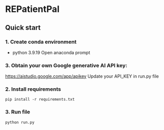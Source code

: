 # REPatientPal


## Quick start

### 1. Create conda environment

- python 3.9.19
Open anaconda prompt

### 3. Obtain your own Google generative AI API key: 
https://aistudio.google.com/app/apikey
Update your API_KEY in run.py file

### 2. Install requirements

```
pip install -r requirements.txt
```

### 3. Run file
```
python run.py
```